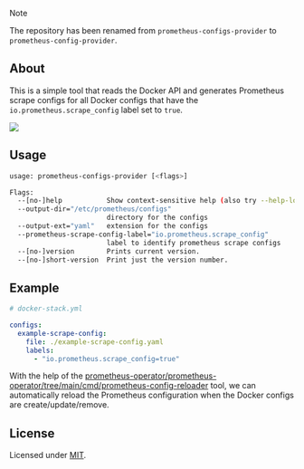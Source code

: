 > [!NOTE]
> The repository has been renamed from `prometheus-configs-provider` to `prometheus-config-provider`.

## About

This is a simple tool that reads the Docker API and generates Prometheus scrape configs for all Docker configs that have the `io.prometheus.scrape_config` label set to `true`.

<picture>
  <source media="(prefers-color-scheme: dark)" srcset="https://github.com/swarmlibs/prometheus-configs-provider/assets/4363857/5e790dd2-0d06-434a-98f7-a1e412388c96">
  <source media="(prefers-color-scheme: light)" srcset="https://github.com/swarmlibs/prometheus-configs-provider/assets/4363857/d439c204-fec4-492a-99f7-20df95ae1217">
  <img src="https://github.com/swarmlibs/prometheus-configs-provider/assets/4363857/d439c204-fec4-492a-99f7-20df95ae1217">
</picture>

## Usage

```sh
usage: prometheus-configs-provider [<flags>]

Flags:
  --[no-]help           Show context-sensitive help (also try --help-long and --help-man).
  --output-dir="/etc/prometheus/configs"  
                        directory for the configs
  --output-ext="yaml"   extension for the configs
  --prometheus-scrape-config-label="io.prometheus.scrape_config"  
                        label to identify prometheus scrape configs
  --[no-]version        Prints current version.
  --[no-]short-version  Print just the version number.
```

## Example

```yaml
# docker-stack.yml

configs:
  example-scrape-config:
    file: ./example-scrape-config.yaml
    labels:
      - "io.prometheus.scrape_config=true"
```

With the help of the [prometheus-operator/prometheus-operator/tree/main/cmd/prometheus-config-reloader](https://github.com/prometheus-operator/prometheus-operator/tree/main/cmd/prometheus-config-reloader) tool, we can automatically reload the Prometheus configuration when the Docker configs are create/update/remove.

## License

Licensed under [MIT](./LICENSE).
